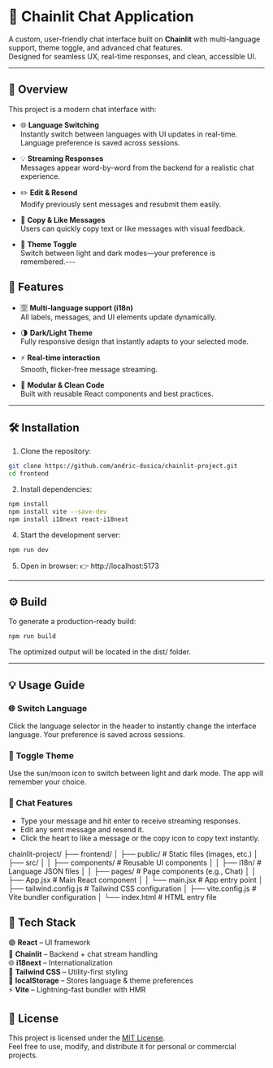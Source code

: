 # 💬 Chainlit Chat Application

A custom, user-friendly chat interface built on **Chainlit** with multi-language support, theme toggle, and advanced chat features.  
Designed for seamless UX, real-time responses, and clean, accessible UI.

---

## 🧠 Overview

This project is a modern chat interface with:

- 🌐 **Language Switching**  
  Instantly switch between languages with UI updates in real-time. Language preference is saved across sessions.

- 💡 **Streaming Responses**  
  Messages appear word-by-word from the backend for a realistic chat experience.

- ✏️ **Edit & Resend**  
  Modify previously sent messages and resubmit them easily.

- 💬 **Copy & Like Messages**  
  Users can quickly copy text or like messages with visual feedback.

- 🌙 **Theme Toggle**  
  Switch between light and dark modes—your preference is remembered.---

## 🧩 Features

- 🈳 **Multi-language support (i18n)**  
  All labels, messages, and UI elements update dynamically.

- 🌗 **Dark/Light Theme**  
  Fully responsive design that instantly adapts to your selected mode.

- ⚡ **Real-time interaction**  
  Smooth, flicker-free message streaming.

- 🧱 **Modular & Clean Code**  
  Built with reusable React components and best practices.

---

## 🛠 Installation

1. Clone the repository:

```bash
git clone https://github.com/andric-dusica/chainlit-project.git
cd frontend
```

2. Install dependencies:
```bash
npm install
npm install vite --save-dev
npm install i18next react-i18next
```

4. Start the development server:
```bash
npm run dev
```

5. Open in browser:
👉 http://localhost:5173

---

## ⚙️ Build

To generate a production-ready build:

```bash
npm run build
```
The optimized output will be located in the dist/ folder.

---

## 💡 Usage Guide

### 🌐 Switch Language  
Click the language selector in the header to instantly change the interface language. Your preference is saved across sessions.

### 🌙 Toggle Theme  
Use the sun/moon icon to switch between light and dark mode. The app will remember your choice.

### 💬 Chat Features  
- Type your message and hit enter to receive streaming responses.  
- Edit any sent message and resend it.  
- Click the heart to like a message or the copy icon to copy text instantly.


chainlit-project/
├── frontend/
│   ├── public/                # Static files (images, etc.)
│   ├── src/
│   │   ├── components/        # Reusable UI components
│   │   ├── i18n/              # Language JSON files
│   │   ├── pages/             # Page components (e.g., Chat)
│   │   ├── App.jsx            # Main React component
│   │   └── main.jsx           # App entry point
│   ├── tailwind.config.js     # Tailwind CSS configuration
│   ├── vite.config.js         # Vite bundler configuration
│   └── index.html             # HTML entry file


## 🧠 Tech Stack

🟣 **React** – UI framework  
🧠 **Chainlit** – Backend + chat stream handling  
🌐 **i18next** – Internationalization  
🎨 **Tailwind CSS** – Utility-first styling  
💾 **localStorage** – Stores language & theme preferences  
⚡ **Vite** – Lightning-fast bundler with HMR

## 📄 License

This project is licensed under the [MIT License](LICENSE).  
Feel free to use, modify, and distribute it for personal or commercial projects.

